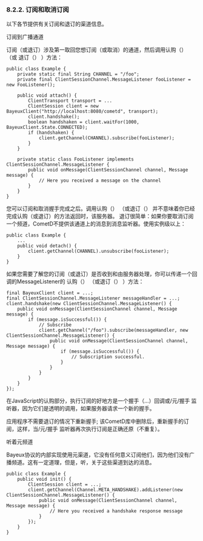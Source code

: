 ### 8.2.2. 订阅和取消订阅
以下各节提供有关订阅和退订的渠道信息。

订阅到广播通道

订阅（或退订）涉及第一取回您想订阅（或取消）的通道，然后调用认购（） （或 退订（） ）方法：

    public class Example {
        private static final String CHANNEL = "/foo";
        private final ClientSessionChannel.MessageListener fooListener = new FooListener();

        public void attach() {
            ClientTransport transport = ...
            ClientSession client = new BayeuxClient("http://localhost:8080/cometd", transport);
            client.handshake();
            boolean handshaken = client.waitFor(1000, BayeuxClient.State.CONNECTED);
            if (handshaken) {
                client.getChannel(CHANNEL).subscribe(fooListener);
            }
        }
    
        private static class FooListener implements ClientSessionChannel.MessageListener {
            public void onMessage(ClientSessionChannel channel, Message message) {
                // Here you received a message on the channel
            }
        }
    }

您可以订阅和取消握手完成之后。调用认购（） （或退订（） 并不意味着你已经完成认购（或退订）的方法返回时，该服务器。
退订很简单：如果你要取消订阅一个频道，CometD不提供该通道上的消息到消息监听器。使用实例级以上：

    public class Example {
        ...
        public void detach() {
            client.getChannel(CHANNEL).unsubscribe(fooListener);
        }
    }

如果您需要了解您的订阅（或退订）是否收到和由服务器处理，你可以传递一个回调的MessageListener的 认购（） （或退订（） ）方法：

    final BayeuxClient client = ...;
    final ClientSessionChannel.MessageListener messageHandler = ...;
    client.handshake(new ClientSessionChannel.MessageListener() {
        public void onMessage(ClientSessionChannel channel, Message message) {
            if (message.isSuccessful()) {
                // Subscribe
                client.getChannel("/foo").subscribe(messageHandler, new ClientSessionChannel.MessageListener() {
                    public void onMessage(ClientSessionChannel channel, Message message) {
                        if (message.isSuccessful()) {
                            // Subscription successful.
                        }
                    }
                }
            }
        }
    });

在JavaScript的认购部分，执行订阅的好地方是一个握手（...）回调或/元/握手 监听器，因为它们是透明的调用，如果服务器请求一个新的握手。

应用程序不需要退订的情况下重新握手; 该CometD库中删除后，重新握手的订阅，这样，当/元/握手 监听器再次执行订阅是正确还原（不重复）。

听着元频道

Bayeux协议的内部实现使用元渠道，它没有任何意义订阅他们，因为他们没有广播频道。这有一定道理，但是，听，关于这些渠道到达的消息。

    public class Example {
        public void init() {
            ClientSession client = ...;
            client.getChannel(Channel.META_HANDSHAKE).addListener(new ClientSessionChannel.MessageListener() {
                public void onMessage(ClientSessionChannel channel, Message message) {
                    // Here you received a handshake response message
                }
            });
        }
    }
